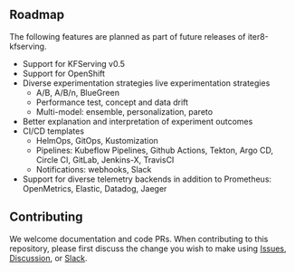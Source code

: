 ## Roadmap
The following features are planned as part of future releases of iter8-kfserving.

- Support for KFServing v0.5
- Support for OpenShift
- Diverse experimentation strategies live experimentation strategies
  * A/B, A/B/n, BlueGreen
  * Performance test, concept and data drift
  * Multi-model: ensemble, personalization, pareto
- Better explanation and interpretation of experiment outcomes
- CI/CD templates
  * HelmOps, GitOps, Kustomization
  * Pipelines: Kubeflow Pipelines, Github Actions, Tekton, Argo CD, Circle CI, GitLab, Jenkins-X, TravisCI
  * Notifications: webhooks, Slack
- Support for diverse telemetry backends in addition to Prometheus: OpenMetrics, Elastic, Datadog, Jaeger

## Contributing

We welcome documentation and code PRs. When contributing to this repository, please first discuss the change you wish to make using [Issues](https://github.com/iter8-tools/iter8-kfserving/issues), [Discussion](https://github.com/iter8-tools/iter8-kfserving/discussions), or [Slack](https://join.slack.com/t/iter8-tools/shared_invite/enQtODU0NTczMTQ5NDU4LTJmNGE1OTBhOWI4NzllZGE0ZjdhM2M3MzJlMjcxYjliMTJlM2YxMzQ4OWQ5NGViYTM2MTU4MWRkZTgxNzZiMzg).